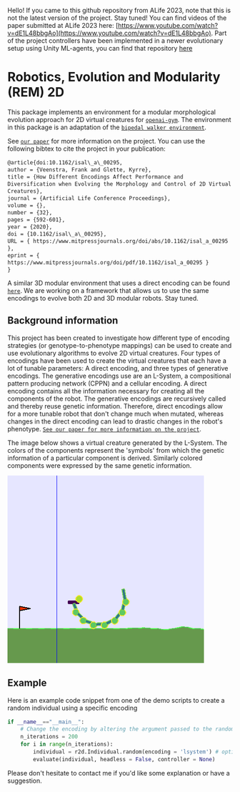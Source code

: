 Hello! If you came to this github repository from ALife 2023, note that this is not the latest version of the project. Stay tuned! You can find videos of the paper submitted at ALife 2023 here: [https://www.youtube.com/watch?v=dE1L48bbgAo](https://www.youtube.com/watch?v=dE1L48bbgAo). Part of the project controllers have been implemented in a newer evolutionary setup using Unity ML-agents, you can find that repository [here](https://github.com/FrankVeenstra/EvolvingModularRobots_Unity)

# Robotics, Evolution and Modularity (REM) 2D

This package implements an environment for a modular morphological evolution approach for 2D virtual creatures for
[`openai-gym`](https://gym.openai.com/).
The environment in this package is an adaptation of the [`bipedal walker environment`](https://github.com/openai/gym/blob/master/gym/envs/box2d/bipedal_walker.py).

See [`our paper`](https://www.mitpressjournals.org/doi/abs/10.1162/isal_a_00295) for more information on the project. You can use the following bibtex to cite the project in your publication:

    @article{doi:10.1162/isal\_a\_00295,
    author = {Veenstra, Frank and Glette, Kyrre},
    title = {How Different Encodings Affect Performance and Diversification when Evolving the Morphology and Control of 2D Virtual Creatures},
    journal = {Artificial Life Conference Proceedings},
    volume = {},
    number = {32},
    pages = {592-601},
    year = {2020},
    doi = {10.1162/isal\_a\_00295},
    URL = { https://www.mitpressjournals.org/doi/abs/10.1162/isal_a_00295 },
    eprint = { https://www.mitpressjournals.org/doi/pdf/10.1162/isal_a_00295 }
    }

A similar 3D modular environment that uses a direct encoding can be found [`here`](https://github.uio.no/jorgehn/gym-rem). We are working on a framework that allows us to use the same encodings to evolve both 2D and 3D modular robots. Stay tuned. 

## Background information

This project has been created to investigate how different type of encoding strategies (or genotype-to-phenotype mappings) can be used to create and use evolutionary algorithms to evolve 2D virtual creatures. Four types of encodings have been used to create the virtual creatures that each have a lot of tunable parameters: A direct encoding, and three types of generative encodings. The generative encodings use are an L-System, a compositional pattern producing network (CPPN) and a cellular encoding. A direct encoding contains all the information necessary for creating all the components of the robot. The generative encodings are recursively called and thereby reuse genetic information. Therefore, direct encodings allow for a more tunable robot that don't change much when mutated, whereas changes in the direct encoding can lead to drastic changes in the robot's phenotype. [`See our paper for more information on the project`](https://www.mitpressjournals.org/doi/abs/10.1162/isal_a_00295).

The image below shows a virtual creature generated by the L-System. The colors of the components represent the 'symbols' from which the genetic information of a particular component is derived. Similarly colored components were expressed by the same genetic information. 

![Example modular robot](example.png)

## Example

Here is an example code snippet from one of the demo scripts to create a random individual using a specific encoding

```python
if __name__=="__main__":
    # Change the encoding by altering the argument passed to the random function
    n_iterations = 200 
    for i in range(n_iterations):
        individual = r2d.Individual.random(encoding = 'lsystem') # options: direct, cppn, ce, lsystem
        evaluate(individual, headless = False, controller = None)
```

Please don't hesitate to contact me if you'd like some explanation or have a suggestion.
